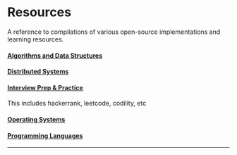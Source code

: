 # Resources
A reference to compilations of various open-source implementations and learning resources.

#### [Algorithms and Data Structures](algorithms-and-data-structures/)
#### [Distributed Systems](distributed-systems/)

#### [Interview Prep & Practice](interviews/)
This includes hackerrank, leetcode, codility, etc

#### [Operating Systems](operating-systems/)

#### [Programming Languages](languages/)




----
